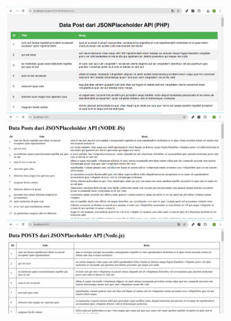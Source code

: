 ![API menggunakan php](image.png)
![API menggunakan node.js](image-1.png)
![Tugas Praktikum](image-2.png)
